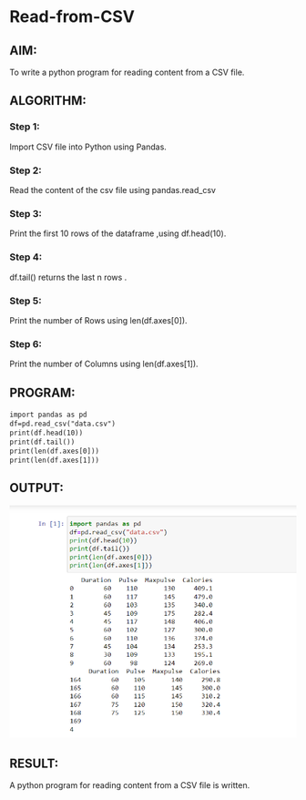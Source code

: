 # Read-from-CSV

## AIM:
To write a python program for reading content from a CSV file.
## ALGORITHM:
### Step 1:
Import CSV file into Python using Pandas.
### Step 2:
Read the content of the csv file using pandas.read_csv 
### Step 3:
Print the first 10 rows of the dataframe ,using df.head(10).
### Step 4:
df.tail() returns the last n rows .
### Step 5:
Print the number of Rows using len(df.axes[0]).
### Step 6:
Print the number of Columns using len(df.axes[1]).
## PROGRAM:
```
import pandas as pd
df=pd.read_csv("data.csv")
print(df.head(10))
print(df.tail())
print(len(df.axes[0]))
print(len(df.axes[1]))
```
## OUTPUT:
![Output](./reccsv.png)
## RESULT:
A python program for reading content from a CSV file is written.